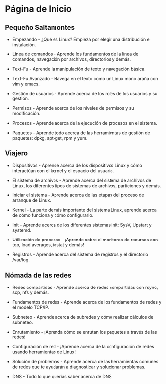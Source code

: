 # Página de Inicio

## Pequeño Saltamontes

* Empezando - ¿Qué es Linux? Empieza por elegir una distribución e instalación.

* Línea de comandos - Aprende los fundamentos de la línea de comandos, navegación por archivos, directorios y demás.

* Text-Fu - Aprende la manipulación de texto y navegación básica.

* Text-Fu Avanzado - Navega en el texto como un Linux mono araña con vim y emacs.

* Gestión de usuarios - Aprende acerca de los roles de los usuarios y su gestión.

* Permisos - Aprende acerca de los niveles de permisos y su modificación.

* Procesos - Aprende acerca de la ejecución de procesos en el sistema.

* Paquetes - Aprende todo acerca de las herramientas de gestión de paquetes: dpkg, apt-get, rpm y yum.

## Viajero

* Dispositivos - Aprende acerca de los dispositivos Linux y cómo interactúan con el kernel y el espacio del usuario.

* El sistema de archivos - Aprende acerca del sistema de archivos de Linux, los diferentes tipos de sistemas de archivos, particiones y demás.

* Iniciar el sistema - Aprende acerca de las etapas del proceso de arranque de Linux.

* Kernel - La parte demás importante del sistema Linux, aprende acerca de cómo funciona y cómo configurarlo.

* Init - Aprende acerca de los diferentes sistemas init: SysV, Upstart y systemd.

* Utilización de procesos - ¡Aprende sobre el monitoreo de recursos con top, load averages, iostat y demás!

* Registros - Aprende acerca del sistema de registros y el directorio /var/log.

## Nómada de las redes

* Redes compartidas - Aprende acerca de redes compartidas con rsync, scp, nfs y demás.

* Fundamentos de redes - Aprende acerca de los fundamentos de redes y el modelo TCP/IP.

* Subneteo - Aprende acerca de subredes y cómo realizar cálculos de subneteo.

* Enrutamiento - ¡Aprenda cómo se enrutan los paquetes a través de las redes!

* Configuración de red - ¡Aprende acerca de la configuración de redes usando herramientas de Linux!

* Solución de problemas - Aprende acerca de las herramientas comunes de redes que te ayudarán a diagnosticar y solucionar problemas.

* DNS - Todo lo que querías saber acerca de DNS.
